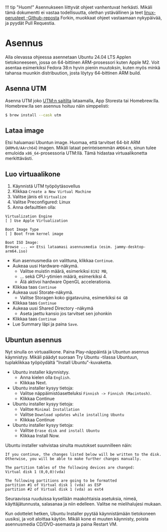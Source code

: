 !!! tip "Huom!"
    Asennukseen liittyvät ohjeet vanhentuvat herkästi. Mikäli tämä dokumentti ei vastaa todellisuutta, olethan ystävällinen ja teet [linux-perusteet -Github-reposta](https://github.com/sourander/linux-perusteet/) Forkin, muokkaat ohjeet vastaamaan nykypäivää, ja pyydät Pull Requestia.



# Asennus

Alla olevassa ohjeessa asennetaan Ubuntu 24.04 LTS Applen tietokoneeseen, jossa on 64-bittinen ARM-prosessori kuten Apple M2. Voit asentaa esimerkiksi Fedora 38:n hyvin pienin muutoksin, kuten myös minkä tahansa muunkin distribuution, josta löytyy 64-bittinen ARM build.

## Asenna UTM

Asenna UTM joko [UTM:n saitilta](https://mac.getutm.app/) lataamalla, App Storesta tai Homebrew:lla. Homebrew:lla sen asennus hoituu näin simppelisti:

```bash title="Zsh"
$ brew install --cask utm
```

## Lataa image

Etsi haluamasi Ubuntun image. Huomaa, että tarvitset 64-bit ARM (`ARMv8/AArch64`) imagen. Mikäli lataat perinteisemmän `AMD64`:n, sinun tulee emuloida `x86_64`-prosessoria UTM:llä. Tämä hidastaa virtuaalikonetta merkittävästi.

## Luo virtuaalikone

1. Käynnistä UTM työpöytäsovellus
2. Klikkaa `Create a New Virtual Machine`
3. Valitse jänis eli `Virtualize`
4. Valitse Preconfigured: Linux
5. Anna defaulttien olla:

```
Virtualization Engine
[ ] Use Apple Virtualization

Boot Image Type
[ ] Boot from kernel image

Boot ISO Image:
Browse ... => Etsi lataamasi asennusmedia (esim. jammy-desktop-arm64.iso)
```   

* Kun asennusmedia on valittuna, klikkaa `Continue`. 
* Aukeaa uusi Hardware-näkymä. 
    * Valitse muistin määrä, esimerkiksi `8192 MB`, 
    * ... sekä CPU-ytimien määrä, esimerkiksi 4. 
    * Älä aktivoi hardware OpenGL accelerationia. 
* Klikkaa taas `Continue`
* Aukeaa uusi Storate-näkymä.
    * Valitse Storagen koko gigatavuina, esimerkiksi `64 GB`
* Klikkaa taas `Continue`
* Aukeaa uusi Shared Directory -näkymä
    * Aseta jaettu kansio jos tarvitset sen johonkin
* Klikkaa taas `Continue`
* Lue Summary läpi ja paina `Save`.



## Ubuntun asennus

Nyt sinulla on virtuaalikone. Paina Play-näppäintä ja Ubuntun asennus käynnistyy. Mikäli päädyt suoraan Try Ubuntu -tilassa Ubuntuun, tuplaklikkaa työpöydältä "Install Ubuntu"-kuvaketta.

* Ubuntu installer käynnistyy.
    * Anna kielen olla `English`.
    * Klikkaa Next.
* Ubuntu installer kysyy tietoja:
    * Valitse näppäimistöasetteluksi `Finnish -> Finnish (Macintosh)`.
    * Klikkaa Continue
* Ubuntu installer kysyy tietoja:
    * Valitse `Minimal Installation`
    * Valitse `Download updates while installing Ubuntu`
    * Klikkaa Continue
* Ubuntu installer kysyy tietoja:
    * Valitse `Erase disk and install Ubuntu`
    * Klikkaa Install Now.

Ubuntu installer vahvistaa sinulta muutokset suunnilleen näin:
```
If you continue, the changes listed below will be written to the disk. Otherwise, you will be able to make further changes manually.

The partition tables of the following devices are changed:
Virtual disk 1 (0,0,0)(vda)

The following partitions are going to be formatted
partition #1 of Virtual disk 1 (vda) as ESP
partition #2 of Virtual disk 1 (vda) as ext4
```

Seuraavissa ruuduissa kysellään maakohtaisia asetuksia, nimeä, käyttäjätunnusta, salasanaa ja niin edelleen. Valitse ne mielihalujesi mukaan.

Kun odottelet hetken, Ubuntu Installer pyytää käynnistämään tietokoneen uusiksi, ja voit aloittaa käytön. Mikäli kone ei muuten käynnisty, poista asennusmedia CD/DVD-asemasta ja paina Restart VM.